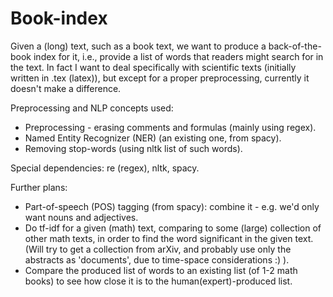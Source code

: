 # Book-index
Given a (long) text, such as a book text, we want to produce a back-of-the-book index for it, i.e., provide a list of words that readers might search for in the text.
In fact I want to deal specifically with scientific texts (initially written in .tex (latex)), but except for a proper preprocessing, currently it doesn't make a difference.

Preprocessing and NLP concepts used:
- Preprocessing - erasing comments and formulas (mainly using regex).
- Named Entity Recognizer (NER) (an existing one, from spacy).
- Removing stop-words (using nltk list of such words).

Special dependencies: re (regex), nltk, spacy.

Further plans: 
- Part-of-speech (POS) tagging (from spacy): combine it - e.g. we'd only want nouns and adjectives.
- Do tf-idf for a given (math) text, comparing to some (large) collection of other math texts, in order to find the word significant in the given text. (Will try to get a collection from arXiv, and probably use only the abstracts as 'documents', due to time-space considerations :) ).
- Compare the produced list of words to an existing list (of 1-2 math books) to see how close it is to the human(expert)-produced list.
